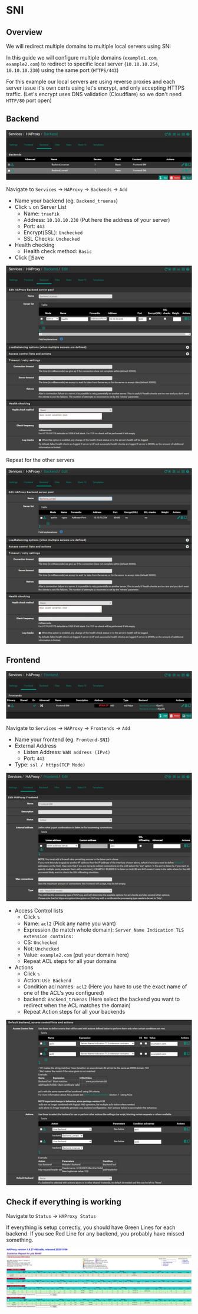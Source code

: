 # SNI

## Overview

We will redirect multiple domains to multiple local servers using SNI

In this guide we will configure multiple domains (`example1.com`, `example2.com`) to redirect to specific local server (`10.10.10.254`, `10.10.10.230`) using the same port (`HTTPS/443`)

For this example our local servers are using reverse proxies and each server issue it's own certs using let's encrypt, and only accepting HTTPS traffic.
(Let's encrypt uses DNS validation (Cloudflare) so we don't need `HTTP/80` port open)

## Backend

![haproxybackview](img/haproxybackview.jpg)

Navigate to `Services` -> `HAProxy` -> `Backends` -> `Add`

- Name your backend (eg. `Backend_truenas`)
- Click ⤵️ on Server List
  - Name: `traefik`
  - Address: `10.10.10.230` (Put here the address of your server)
  - Port: `443`
  - Encrypt(SSL): `Unchecked`
  - SSL Checks: `Unchecked`
- Health checking
  - Health check method: `Basic`
- Click <kbd>💾Save</kbd>

![haproxyback1](img/haproxyback1.jpg)

Repeat for the other servers

![haproxyback2](img/haproxyback2.jpg)

## Frontend

![haproxyfrontview](img/haproxyfrontview.jpg)

Navigate to `Services` -> `HAProxy` -> `Frontends` -> `Add`

- Name your frontend (eg. `Frontend-SNI`)
- External Address
  - Listen Address: `WAN address (IPv4)`
  - Port: `443`
- Type: `ssl / https(TCP Mode)`

![haproxyfront1](img/haproxyfront1.jpg)

- Access Control lists
  - Click ⤵️
  - Name: `acl2` (Pick any name you want)
  - Expression (to match whole domain): `Server Name Indication TLS extension contains:`
  - CS: `Unchecked`
  - Not: `Unchecked`
  - Value: `example2.com` (put your domain here)
  - Repeat ACL steps for all your domains
- Actions
  - Click ⤵️
  - Action: `Use Backend`
  - Condition acl names: `acl2` (Here you have to use the exact name of one of the ACL's you configured)
  - backend: `Backend_truenas` (Here select the backend you want to redirect when the ACL matches the domain)
  - Repeat Action steps for all your backends

![haproxyfront2](img/haproxyfront2.jpg)

## Check if everything is working

Navigate to `Status` -> `HAProxy Status`

If everything is setup correctly, you should have Green Lines for each backend.
If you see Red Line for any backend, you probably have missed something.

![haproxystats](img/haproxystats.jpg)
